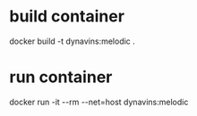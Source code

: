 # build container
docker build -t dynavins:melodic .
# run container
docker run -it --rm --net=host dynavins:melodic
